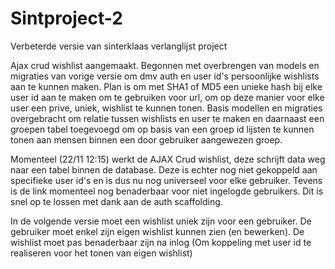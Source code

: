 # Sintproject-2
Verbeterde versie van sinterklaas verlanglijst project

Ajax crud wishlist aangemaakt. Begonnen met overbrengen van models en migraties van vorige versie om dmv auth en user id's persoonlijke
wishlists aan te kunnen maken. Plan is om met SHA1 of MD5 een unieke hash bij elke user id aan te maken om te gebruiken voor url, om op 
deze manier voor elke user een prive, uniek, wishlist te kunnen tonen.
Basis modellen en migraties overgebracht om relatie tussen wishlists en user te maken en daarnaast een groepen tabel toegevoegd om op basis van
een groep id lijsten te kunnen tonen aan mensen binnen een door gebruiker aangewezen groep.

Momenteel (22/11 12:15) werkt de AJAX Crud wishlist, deze schrijft data weg naar een tabel binnen de database.
Deze is echter nog niet gekoppeld aan specifieke user id's en is dus nu nog universeel voor elke gebruiker.
Tevens is de link momenteel nog benaderbaar voor niet ingelogde gebruikers. Dit is snel op te lossen met dank aan de auth scaffolding.

In de volgende versie moet een wishlist uniek zijn voor een gebruiker.
De gebruiker moet enkel zijn eigen wishlist kunnen zien (en bewerken).
De wishlist moet pas benaderbaar zijn na inlog (Om koppeling met user id te realiseren voor het tonen van eigen wishlist)
